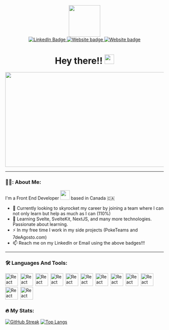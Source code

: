 
<div id="header" align="center">
  <img src="https://media.giphy.com/media/M9gbBd9nbDrOTu1Mqx/giphy.gif" width="100"/>
  <div id="badges">
  <a href="https://www.linkedin.com/in/jsgalvis/">
    <img src="https://img.shields.io/badge/LinkedIn-blue?style=for-the-badge&logo=linkedin&logoColor=white" alt="LinkedIn Badge"/>
  </a>
  <a href="https://sebastian-galvis.netlify.app/">
    <img src="https://img.shields.io/badge/dev.to-0A0A0A?style=for-the-badge&logo=dev.to&logoColor=white" alt="Website badge"/>
  </a>
  <a href="mailto:sebas8812@gmail.com">
    <img src="https://img.shields.io/badge/Gmail-D14836?style=for-the-badge&logo=gmail&logoColor=white" alt="Website badge"/>
  </a>
</div>
  <img src="https://komarev.com/ghpvc/?username=choglight&style=flat-square&color=blue" alt=""/>
  <h1>
    Hey there!!
    <img src="https://media.giphy.com/media/hvRJCLFzcasrR4ia7z/giphy.gif" width="30px"/>
  </h1>
</div>
<div align="center">
  <img src="https://media.giphy.com/media/dWesBcTLavkZuG35MI/giphy.gif" width="600" height="300"/>
</div>

---

### 👨‍💻: About Me:
I'm a Front End Developer <img src="https://media.giphy.com/media/WUlplcMpOCEmTGBtBW/giphy.gif" width="30"> based in Canada 🇨🇦
- 🔭 Currently looking to skyrocket my career by joining a team where I can not only learn but help as much as I can (110%)
- 🌱 Learning Svelte, SvelteKit, NextJS, and many more technologies. Passionate about learning.
- ⚡ In my free time I work in my side projects (PokeTeams and 7deAgosto.com)
- 📫 Reach me on my LinkedIn or Email using the above badges!!! 

---

### 🛠️ Languages And Tools:
<div>
  <img src="https://cdn.jsdelivr.net/gh/devicons/devicon/icons/react/react-original.svg" title="React" alt="React" width="40" height="40"/>&nbsp;
  <img src="https://cdn.jsdelivr.net/gh/devicons/devicon/icons/svelte/svelte-original.svg" title="Svelte" alt="React" width="40" height="40"/>&nbsp;
  <img src="https://cdn.jsdelivr.net/gh/devicons/devicon/icons/mongodb/mongodb-original-wordmark.svg" title="MongoDB" alt="React" width="40" height="40"/>&nbsp;
  <img src="https://cdn.jsdelivr.net/gh/devicons/devicon/icons/nodejs/nodejs-original-wordmark.svg" title="NodeJS" alt="React" width="40" height="40"/>&nbsp;
  <img src="https://cdn.jsdelivr.net/gh/devicons/devicon/icons/python/python-original-wordmark.svg" title="Python" alt="React" width="40" height="40"/>&nbsp;
  <img src="https://cdn.jsdelivr.net/gh/devicons/devicon/icons/express/express-original.svg" title="Express" alt="React" width="40" height="40" />&nbsp;
  <img src="https://cdn.jsdelivr.net/gh/devicons/devicon/icons/nextjs/nextjs-line.svg" title="NextJS" alt="React" width="40" height="40"/>&nbsp;
  <img src="https://cdn.jsdelivr.net/gh/devicons/devicon/icons/postgresql/postgresql-original-wordmark.svg" title="SQL" alt="React" width="40" height="40"/>&nbsp;
  <img src="https://cdn.jsdelivr.net/gh/devicons/devicon/icons/css3/css3-original.svg" title="CSS" alt="React" width="40" height="40"/>&nbsp;
  <img src="https://cdn.jsdelivr.net/gh/devicons/devicon/icons/html5/html5-original.svg" title="HTML" alt="React" width="40" height="40"/>&nbsp;
  <img src="https://cdn.jsdelivr.net/gh/devicons/devicon/icons/tailwindcss/tailwindcss-plain.svg" title="TailwindCSS" alt="React" width="40" height="40"/>&nbsp;
  <img src="https://cdn.jsdelivr.net/gh/devicons/devicon/icons/git/git-original.svg" title="Git" alt="React" width="40" height="40"/>&nbsp;
  
</div>

### :fire: My Stats: 
[![GitHub Streak](http://github-readme-streak-stats.herokuapp.com?user=choglight&theme=dark&background=000000)](https://git.io/streak-stats)
[![Top Langs](https://github-readme-stats.vercel.app/api/top-langs/?username=choglight)](https://github.com/anuraghazra/github-readme-stats)


